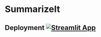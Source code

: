 # SummarizeIt
## Deployment  [![Streamlit App](https://static.streamlit.io/badges/streamlit_badge_black_white.svg)](https://summarizeit.streamlit.app/)